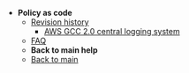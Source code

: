- **Policy as code**
  - [Revision history](policy-as-code/revision-history)
    - [AWS GCC 2.0 central logging system](gcc-central-logging-system/aws-log-management-on-gcc)
  - [FAQ](gcc-central-logging-system/faq)
  - **Back to main help**
  - [Back to main](/overview)